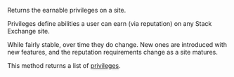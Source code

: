 Returns the earnable privileges on a site.

Privileges define abilities a user can earn (via reputation) on any Stack Exchange site.

While fairly stable, over time they do change. New ones are introduced with new features, and the reputation
requirements change as a site matures.

This method returns a list of [privileges](#model-Privileges).
